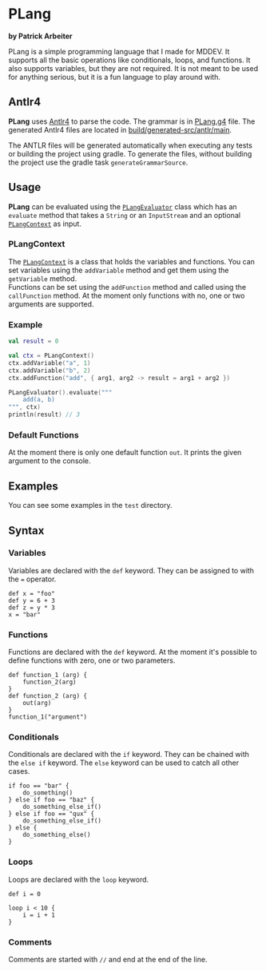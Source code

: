 # PLang

**by Patrick Arbeiter**

PLang is a simple programming language that I made for MDDEV.
It supports all the basic operations like conditionals, loops, and functions.
It also supports variables, but they are not required.
It is not meant to be used for anything serious,
but it is a fun language to play around with.

## Antlr4

**PLang** uses [Antlr4](https://www.antlr.org/) to parse the code.
The grammar is in [PLang.g4](./src/main/antlr/PLang.g4) file.
The generated Antlr4 files are located in [build/generated-src/antlr/main](build/generated-src/antlr/main).

The ANTLR files will be generated automatically when executing any tests or building the project using gradle.
To generate the files, without building the project use the gradle task `generateGrammarSource`.

## Usage 

**PLang** can be evaluated using the [`PLangEvaluator`](./src/main/kotlin/org/plang/PLangEvaluator.kt) class which has an `evaluate` method that 
takes a `String` or an `InputStream` and an optional [`PLangContext`](./src/main/kotlin/org/plang/PLangContext.kt) as input.

### PLangContext

The [`PLangContext`](./src/main/kotlin/org/plang/PLangContext.kt) is a class that holds the variables and functions.
You can set variables using the `addVariable` method and get them using the `getVariable` method. \
Functions can be set using the `addFunction` method and called using the `callFunction` method.
At the moment only functions with no, one or two arguments are supported.

### Example

```kotlin
val result = 0

val ctx = PLangContext()
ctx.addVariable("a", 1)
ctx.addVariable("b", 2)
ctx.addFunction("add", { arg1, arg2 -> result = arg1 + arg2 })

PLangEvaluator().evaluate("""
    add(a, b)
""", ctx)
println(result) // 3
```

### Default Functions

At the moment there is only one default function `out`.
It prints the given argument to the console.

## Examples

You can see some examples in the `test` directory.

## Syntax

### Variables

Variables are declared with the `def` keyword. They can be assigned to with the `=` operator.

```plang
def x = "foo"
def y = 6 + 3
def z = y * 3
x = "bar"
```

### Functions 

Functions are declared with the `def` keyword.
At the moment it's possible to define functions with zero, one or two parameters.

```plang
def function_1 (arg) {
    function_2(arg)
}
def function_2 (arg) {
    out(arg)
}
function_1("argument")
```

### Conditionals

Conditionals are declared with the `if` keyword.
They can be chained with the `else if` keyword.
The `else` keyword can be used to catch all other cases.

```plang
if foo == "bar" {
    do_something()
} else if foo == "baz" {
    do_something_else_if()
} else if foo == "qux" {
    do_something_else_if()
} else {
    do_something_else()
}
```

### Loops

Loops are declared with the `loop` keyword.

```plang
def i = 0

loop i < 10 {
    i = i + 1
}
```

### Comments

Comments are started with `//` and end at the end of the line.
